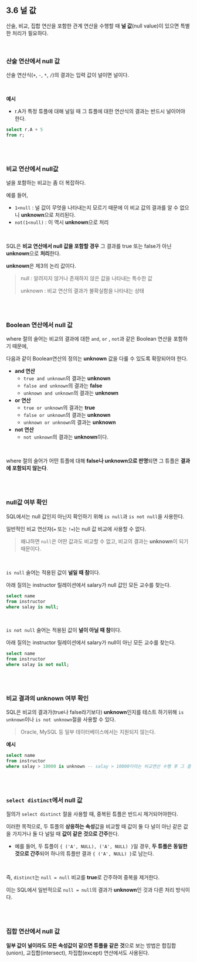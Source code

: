 ## 3.6 널 값

산술, 비교, 집합 연산을 포함한 관계 연산을 수행할 때 **널 값**(null value)이 있으면 특별한 처리가 필요하다.

<br/>

### 산술 연산에서 null 값

산술 연산식(`+`, `-`, `*`, `/`)의 결과는 입력 값이 널이면 널이다.

<br/>

**예시**

- r.A가 특정 튜플에 대해 널일 때 그 튜플에 대한 연산식의 결과는 반드시 널이어야 한다.

```sql
select r.A + 5
from r;
```

<br/>

<br/>

### 비교 연산에서 null값 

널을 포함하는 비교는 좀 더 복잡하다.

예를 들어, 

- `1<null` : 널 값이 무엇을 나타내는지 모르기 때문에 이 비교 값의 결과를 알 수 없으니 **unknown**으로 처리된다. 
- `not(1<null)` : 이 역시 **unknown**으로 처리

<br/>

SQL은 **비교 연산에서 null 값을 포함할 경우** 그 결과를 true 또는 false가 아닌 **unknown**으로 **처리**한다. 

**unknown**은 제3의 논리 값이다.

> null : 알려지지 않거나 존재하지 않은 값을 나타내는 특수한 값
>
> unknown : 비교 연산의 결과가 불확실함을 나타내는 상태

<br/>

<br/>

### Boolean 연산에서 null 값

where 절의 술어는 비교의 결과에 대한 `and`, `or` , `not`과 같은 Boolean 연산을 포함하기 때문에, 

다음과 같이 Boolean연산의 정의는 **unknown** 값을 다룰 수 있도록 확장되어야 한다.

- **and 연산**
  - `true and unknown`의 결과는 **unknown**
  - `false and unknown`의 결과는 **false**
  - `unknown and unknown`의 결과는 **unknown**
- **or 연산**
  - `true or unknown`의 결과는 **true**
  - `false or unknown`의 결과는 **unknown**
  - `unknown or unknown`의 결과는 **unknown**
- **not 연산**
  - `not unknown`의 결과는 **unknown**이다.


<br/>

where 절의 술어가 어떤 튜플에 대해 **false나 unknown으로 판명**되면 그 튜플은 **결과에 포함되지 않는다**.

<br/>

<br/>

### null값 여부 확인

SQL에서는 null 값인지 아닌지 확인하기 위해 `is null`과 `is not null`을 사용한다. 

일반적인 비교 연산자(`=` 또는 `!=`)는 null 값 비교에 사용할 수 없다.

> 왜냐하면 `null`은 어떤 값과도 비교할 수 없고, 비교의 결과는 **unknown**이 되기 때문이다.

<br/>

`is null` 술어는 적용된 값이 **널일 때 참**이다.

아래 질의는 instructor 릴레이션에서 salary가 null 값인 모든 교수를 찾는다.

```sql
select name
from instructor
where salay is null;
```

<br/>

`is not null` 술어는 적용된 값이 **널이 아닐 때 참**이다.

아래 질의는 instructor 릴레이션에서 salary가 null이 아닌 모든 교수를 찾는다.

```sql
select name
from instructor
where salay is not null;
```

<br/>

<br/>

### 비교 결과의 unknown 여부 확인

SQL은 비교의 결과가(true나 false라기보다) **unknown**인지를 테스트 하기위해 `is unknown`이나 `is not unknown`절을 사용할 수 있다.

> Oracle, MySQL 등 일부 데이터베이스에서는 지원되지 않는다.

**예시**

```sql
select name
from instructor
where salay > 10000 is unknown -- salay > 10000이라는 비교연산 수행 후 그 결과가 unknown 인지를 확인하는 술어
```

<br/>

<br/>

### `select distinct`에서 null 값

질의가 `select distinct` 절을 사용할 때, 중복된 튜플은 반드시 제거되어야한다.

이러한 목적으로, 두 튜플의 **상응하는 속성**값을 비교할 때 값이 둘 다 널이 아닌 같은 값을 가지거나 둘 다 널일 때 **값이 같은 것으로 간주**한다.

- 예를 들어, 두 튜플이 `{ ('A', NULL), ('A', NULL) }`일 경우, **두 튜플은 동일한 것으로 간주**되어 하나의 튜플만 결과 `{ ('A', NULL) }`로 남는다.

<br/>

즉, `distinct`는 `null = null` 비교를 **true**로 간주하여 중복을 제거한다. 

이는 SQL에서 일반적으로 `null = null`의 결과가 **unknown**인 것과 다른 처리 방식이다.

<br/>

<br/>

### 집합 연산에서 null 값

**일부 값이 널이라도 모든 속성값이 같으면 튜플을 같은 것**으로 보는 방법은 합집합(union), 교집합(intersect), 차집합(except) 연산에서도 사용된다.